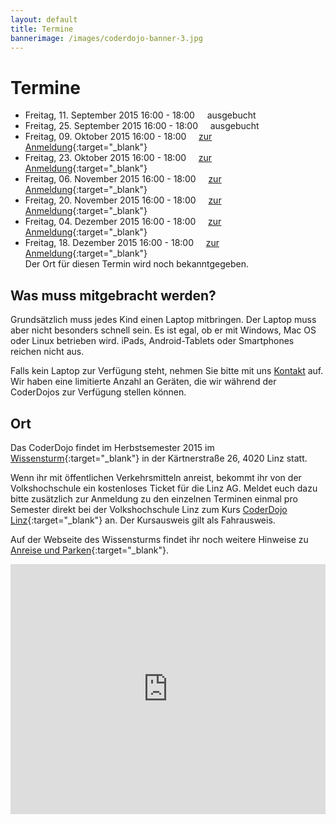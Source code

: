 ```yaml
---
layout: default
title: Termine
bannerimage: /images/coderdojo-banner-3.jpg
---
```


# Termine

* Freitag, 11. September 2015 16:00 - 18:00&nbsp;&nbsp;&nbsp;&nbsp;&nbsp;ausgebucht
* Freitag, 25. September 2015 16:00 - 18:00&nbsp;&nbsp;&nbsp;&nbsp;&nbsp;ausgebucht
* Freitag, 09. Oktober 2015 16:00 - 18:00&nbsp;&nbsp;&nbsp;&nbsp;&nbsp;[zur Anmeldung](https://www.eventbrite.de/e/coderdojo-linz-tickets-17993497034){:target="_blank"}
* Freitag, 23. Oktober 2015 16:00 - 18:00&nbsp;&nbsp;&nbsp;&nbsp;&nbsp;[zur Anmeldung](https://www.eventbrite.de/e/coderdojo-linz-tickets-17993498037){:target="_blank"}
* Freitag, 06. November 2015 16:00 - 18:00&nbsp;&nbsp;&nbsp;&nbsp;&nbsp;[zur Anmeldung](https://www.eventbrite.de/e/coderdojo-linz-tickets-17993499040){:target="_blank"}
* Freitag, 20. November 2015 16:00 - 18:00&nbsp;&nbsp;&nbsp;&nbsp;&nbsp;[zur Anmeldung](https://www.eventbrite.de/e/coderdojo-linz-tickets-17993500043){:target="_blank"}
* Freitag, 04. Dezember 2015 16:00 - 18:00&nbsp;&nbsp;&nbsp;&nbsp;&nbsp;[zur Anmeldung](https://www.eventbrite.de/e/coderdojo-linz-tickets-17993501046){:target="_blank"}
* Freitag, 18. Dezember 2015 16:00 - 18:00&nbsp;&nbsp;&nbsp;&nbsp;&nbsp;[zur Anmeldung](https://www.eventbrite.de/e/coderdojo-linz-tickets-17993502049){:target="_blank"}
<br/>Der Ort für diesen Termin wird noch bekanntgegeben.

## Was muss mitgebracht werden?

Grundsätzlich muss jedes Kind einen Laptop mitbringen. Der Laptop muss aber nicht besonders schnell sein. Es ist egal, ob er mit Windows, Mac OS oder Linux betrieben wird. iPads, Android-Tablets oder Smartphones reichen nicht aus.

Falls kein Laptop zur Verfügung steht, nehmen Sie bitte mit uns [Kontakt](http://coderdojo-linz.github.io/kontakt.html) auf. Wir haben eine limitierte Anzahl an Geräten, die wir während der CoderDojos zur Verfügung stellen können.

## Ort

Das CoderDojo findet im Herbstsemester 2015 im [Wissensturm](http://www.linz.at/wissensturm/){:target="_blank"} in der Kärtnerstraße 26, 4020 Linz statt. 

Wenn ihr mit öffentlichen Verkehrsmitteln anreist, bekommt ihr von der Volkshochschule ein kostenloses Ticket für die Linz AG. Meldet euch dazu bitte zusätzlich zur Anmeldung zu den einzelnen 
Terminen einmal pro Semester direkt bei der Volkshochschule Linz zum Kurs [CoderDojo Linz](https://vhskurs.linz.gv.at/index.php?kathaupt=11&knr=15.24760&kursname=CoderDojo+Linz){:target="_blank"} an. 
Der Kursausweis gilt als Fahrausweis.

Auf der Webseite des Wissensturms findet ihr noch weitere Hinweise zu [Anreise und Parken](http://www.linz.at/wissensturm/anreise.asp){:target="_blank"}.

<iframe frameborder="0" style="border: 0; width: 100%; height: 400px;" src="https://www.google.com/maps/embed/v1/place?q=Wissensturm%20Volkshochschule%20Linz%20Stadtbibliothek%2C%20K%C3%A4rntnerstra%C3%9Fe%2C%20Linz%2C%20Austria&key=AIzaSyAAgaQBWJByXn9NNkGVGGRFRxGXUWXxBXE" allowfullscreen></iframe> 
